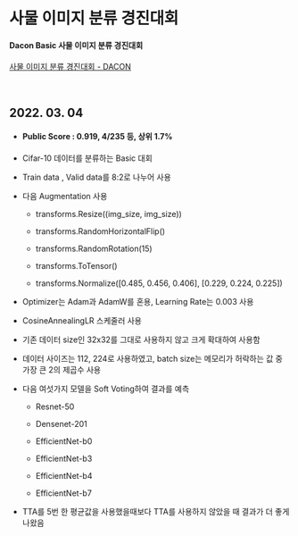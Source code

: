 # 사물 이미지 분류 경진대회

#### Dacon Basic 사물 이미지 분류 경진대회

[사물 이미지 분류 경진대회 - DACON](https://dacon.io/competitions/official/235874/overview/description)

<div>
</br>
</div>

## 2022. 03. 04

- #### Public Score : 0.919, 4/235 등, 상위 1.7%
* Cifar-10 데이터를 분류하는 Basic 대회

* Train data , Valid data를 8:2로 나누어 사용

* 다음 Augmentation 사용
  
  * transforms.Resize((img_size, img_size))
  
  * transforms.RandomHorizontalFlip()
  
  * transforms.RandomRotation(15)
  
  * transforms.ToTensor()
  
  * transforms.Normalize([0.485, 0.456, 0.406], [0.229, 0.224, 0.225])

* Optimizer는 Adam과 AdamW를 혼용, Learning Rate는 0.003 사용

* CosineAnnealingLR 스케줄러 사용

* 기존 데이터 size인 32x32를 그대로 사용하지 않고 크게 확대하여 사용함

* 데이터 사이즈는 112, 224로 사용하였고, batch size는 메모리가 허락하는 값 중 가장 큰 2의 제곱수 사용

* 다음 여섯가지 모델을 Soft Voting하여 결과를 예측
  
  * Resnet-50
  
  * Densenet-201
  
  * EfficientNet-b0
  
  * EfficientNet-b3
  
  * EfficientNet-b4
  
  * EfficientNet-b7

* TTA를 5번 한 평균값을 사용했을때보다 TTA를 사용하지 않았을 때 결과가 더 좋게 나왔음

